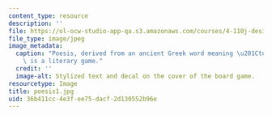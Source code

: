 ```yaml
---
content_type: resource
description: ''
file: https://ol-ocw-studio-app-qa.s3.amazonaws.com/courses/4-110j-design-across-scales-disciplines-and-problem-contexts-spring-2013/36b411cc4e3fee75dacf2d130552b96e_poesis1.jpg
file_type: image/jpeg
image_metadata:
  caption: "Poesis, derived from an ancient Greek word meaning \u201Cto make,\u201D\
    \ is a literary game."
  credit: ''
  image-alt: Stylized text and decal on the cover of the board game.
resourcetype: Image
title: poesis1.jpg
uid: 36b411cc-4e3f-ee75-dacf-2d130552b96e
---
```

